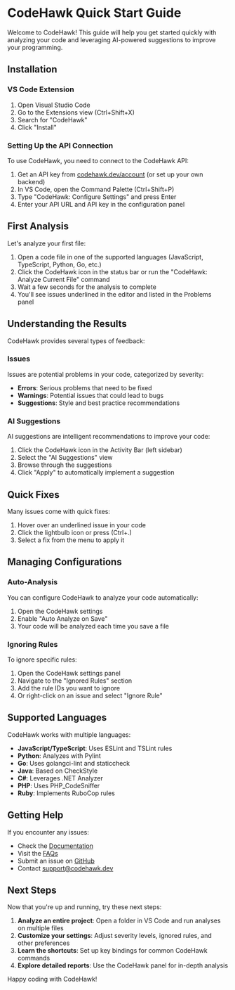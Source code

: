 # CodeHawk Quick Start Guide

Welcome to CodeHawk! This guide will help you get started quickly with analyzing your code and leveraging AI-powered suggestions to improve your programming.

## Installation

### VS Code Extension

1. Open Visual Studio Code
2. Go to the Extensions view (Ctrl+Shift+X)
3. Search for "CodeHawk"
4. Click "Install"

### Setting Up the API Connection

To use CodeHawk, you need to connect to the CodeHawk API:

1. Get an API key from [codehawk.dev/account](https://codehawk.dev/account) (or set up your own backend)
2. In VS Code, open the Command Palette (Ctrl+Shift+P)
3. Type "CodeHawk: Configure Settings" and press Enter
4. Enter your API URL and API key in the configuration panel

## First Analysis

Let's analyze your first file:

1. Open a code file in one of the supported languages (JavaScript, TypeScript, Python, Go, etc.)
2. Click the CodeHawk icon in the status bar or run the "CodeHawk: Analyze Current File" command
3. Wait a few seconds for the analysis to complete
4. You'll see issues underlined in the editor and listed in the Problems panel

## Understanding the Results

CodeHawk provides several types of feedback:

### Issues

Issues are potential problems in your code, categorized by severity:

- **Errors**: Serious problems that need to be fixed
- **Warnings**: Potential issues that could lead to bugs
- **Suggestions**: Style and best practice recommendations

### AI Suggestions

AI suggestions are intelligent recommendations to improve your code:

1. Click the CodeHawk icon in the Activity Bar (left sidebar)
2. Select the "AI Suggestions" view
3. Browse through the suggestions
4. Click "Apply" to automatically implement a suggestion

## Quick Fixes

Many issues come with quick fixes:

1. Hover over an underlined issue in your code
2. Click the lightbulb icon or press (Ctrl+.)
3. Select a fix from the menu to apply it

## Managing Configurations

### Auto-Analysis

You can configure CodeHawk to analyze your code automatically:

1. Open the CodeHawk settings
2. Enable "Auto Analyze on Save"
3. Your code will be analyzed each time you save a file

### Ignoring Rules

To ignore specific rules:

1. Open the CodeHawk settings panel
2. Navigate to the "Ignored Rules" section
3. Add the rule IDs you want to ignore
4. Or right-click on an issue and select "Ignore Rule"

## Supported Languages

CodeHawk works with multiple languages:

- **JavaScript/TypeScript**: Uses ESLint and TSLint rules
- **Python**: Analyzes with Pylint
- **Go**: Uses golangci-lint and staticcheck
- **Java**: Based on CheckStyle
- **C#**: Leverages .NET Analyzer
- **PHP**: Uses PHP_CodeSniffer
- **Ruby**: Implements RuboCop rules

## Getting Help

If you encounter any issues:

- Check the [Documentation](https://codehawk.dev/docs)
- Visit the [FAQs](https://codehawk.dev/faq)
- Submit an issue on [GitHub](https://github.com/yourusername/codehawk/issues)
- Contact [support@codehawk.dev](mailto:support@codehawk.dev)

## Next Steps

Now that you're up and running, try these next steps:

1. **Analyze an entire project**: Open a folder in VS Code and run analyses on multiple files
2. **Customize your settings**: Adjust severity levels, ignored rules, and other preferences
3. **Learn the shortcuts**: Set up key bindings for common CodeHawk commands
4. **Explore detailed reports**: Use the CodeHawk panel for in-depth analysis

Happy coding with CodeHawk!

